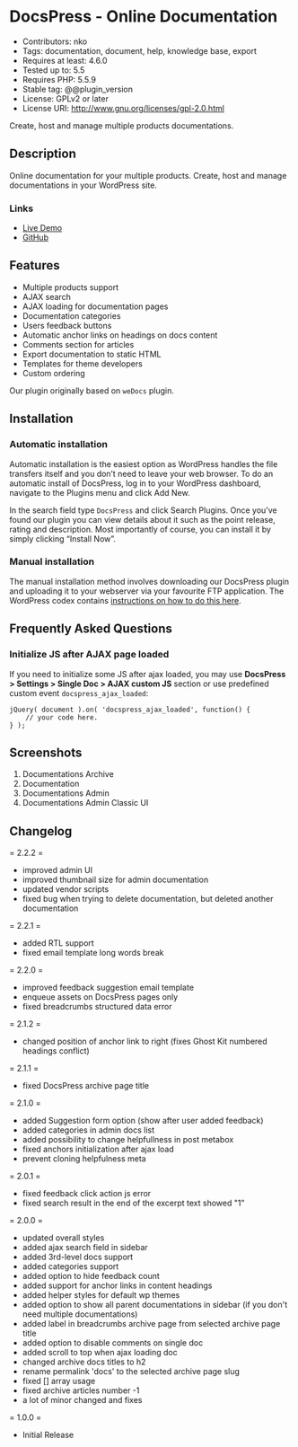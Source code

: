 # DocsPress - Online Documentation

* Contributors: nko
* Tags: documentation, document, help, knowledge base, export
* Requires at least: 4.6.0
* Tested up to: 5.5
* Requires PHP: 5.5.9
* Stable tag: @@plugin_version
* License: GPLv2 or later
* License URI: <http://www.gnu.org/licenses/gpl-2.0.html>

Create, host and manage multiple products documentations.

## Description

Online documentation for your multiple products. Create, host and manage documentations in your WordPress site.

### Links

* [Live Demo](https://nkdev.info/docs)
* [GitHub](https://github.com/nk-o/docspress)

## Features

* Multiple products support
* AJAX search
* AJAX loading for documentation pages
* Documentation categories
* Users feedback buttons
* Automatic anchor links on headings on docs content
* Comments section for articles
* Export documentation to static HTML
* Templates for theme developers
* Custom ordering

Our plugin originally based on `weDocs` plugin.

## Installation

### Automatic installation

Automatic installation is the easiest option as WordPress handles the file transfers itself and you don’t need to leave your web browser. To do an automatic install of DocsPress, log in to your WordPress dashboard, navigate to the Plugins menu and click Add New.

In the search field type `DocsPress` and click Search Plugins. Once you’ve found our plugin you can view details about it such as the point release, rating and description. Most importantly of course, you can install it by simply clicking “Install Now”.

### Manual installation

The manual installation method involves downloading our DocsPress plugin and uploading it to your webserver via your favourite FTP application. The WordPress codex contains [instructions on how to do this here](https://codex.wordpress.org/Managing_Plugins#Manual_Plugin_Installation).

## Frequently Asked Questions

### Initialize JS after AJAX page loaded

If you need to initialize some JS after ajax loaded, you may use **DocsPress > Settings > Single Doc > AJAX custom JS** section or use predefined custom event `docspress_ajax_loaded`:

    jQuery( document ).on( 'docspress_ajax_loaded', function() {
        // your code here.
    } );

## Screenshots

1. Documentations Archive
2. Documentation
3. Documentations Admin
4. Documentations Admin Classic UI

## Changelog

= 2.2.2 =

* improved admin UI
* improved thumbnail size for admin documentation
* updated vendor scripts
* fixed bug when trying to delete documentation, but deleted another documentation

= 2.2.1 =

* added RTL support
* fixed email template long words break

= 2.2.0 =

* improved feedback suggestion email template
* enqueue assets on DocsPress pages only
* fixed breadcrumbs structured data error

= 2.1.2 =

* changed position of anchor link to right (fixes Ghost Kit numbered headings conflict)

= 2.1.1 =

* fixed DocsPress archive page title

= 2.1.0 =

* added Suggestion form option (show after user added feedback)
* added categories in admin docs list
* added possibility to change helpfullness in post metabox
* fixed anchors initialization after ajax load
* prevent cloning helpfulness meta

= 2.0.1 =

* fixed feedback click action js error
* fixed search result in the end of the excerpt text showed "1"

= 2.0.0 =

* updated overall styles
* added ajax search field in sidebar
* added 3rd-level docs support
* added categories support
* added option to hide feedback count
* added support for anchor links in content headings
* added helper styles for default wp themes
* added option to show all parent documentations in sidebar (if you don't need multiple documentations)
* added label in breadcrumbs archive page from selected archive page title
* added option to disable comments on single doc
* added scroll to top when ajax loading doc
* changed archive docs titles to h2
* rename permalink 'docs' to the selected archive page slug
* fixed [] array usage
* fixed archive articles number -1
* a lot of minor changed and fixes

= 1.0.0 =

* Initial Release
